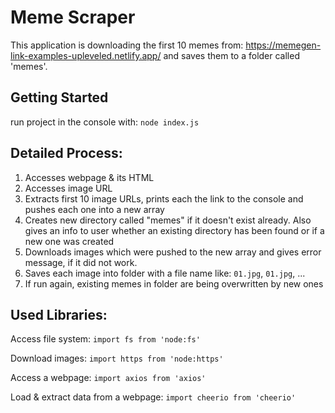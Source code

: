 # Meme Scraper

This application is downloading the first 10 memes from: https://memegen-link-examples-upleveled.netlify.app/ and saves them to a folder called 'memes'.

## Getting Started

run project in the console with: `node index.js`

## Detailed Process:

1. Accesses webpage & its HTML
2. Accesses image URL
3. Extracts first 10 image URLs, prints each the link to the console and pushes each one into a new array
4. Creates new directory called "memes" if it doesn't exist already. Also gives an info to user whether an existing directory has been found or if a new one was created
5. Downloads images which were pushed to the new array and gives error message, if it did not work.
6. Saves each image into folder with a file name like: `01.jpg`, `01.jpg`, ...
7. If run again, existing memes in folder are being overwritten by new ones

## Used Libraries:

Access file system:
`import fs from 'node:fs'`

Download images:
`import https from 'node:https'`

Access a webpage:
`import axios from 'axios'`

Load & extract data from a webpage:
`import cheerio from 'cheerio'`
